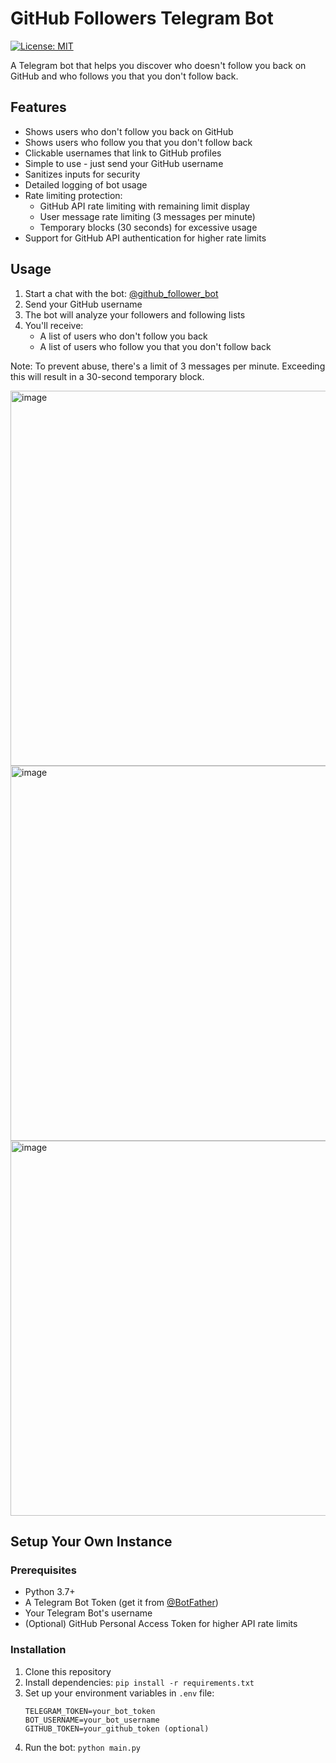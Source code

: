 # GitHub Followers Telegram Bot

[![License: MIT](https://img.shields.io/badge/License-MIT-yellow.svg)](https://opensource.org/licenses/MIT)

A Telegram bot that helps you discover who doesn't follow you back on GitHub and who follows you that you don't follow back.

## Features

- Shows users who don't follow you back on GitHub
- Shows users who follow you that you don't follow back
- Clickable usernames that link to GitHub profiles
- Simple to use - just send your GitHub username
- Sanitizes inputs for security
- Detailed logging of bot usage
- Rate limiting protection:
  - GitHub API rate limiting with remaining limit display
  - User message rate limiting (3 messages per minute)
  - Temporary blocks (30 seconds) for excessive usage
- Support for GitHub API authentication for higher rate limits

## Usage

1. Start a chat with the bot: [@github_follower_bot](https://t.me/github_follower_bot)
2. Send your GitHub username
3. The bot will analyze your followers and following lists
4. You'll receive:
   - A list of users who don't follow you back
   - A list of users who follow you that you don't follow back

Note: To prevent abuse, there's a limit of 3 messages per minute. Exceeding this will result in a 30-second temporary block.

<img src="https://github.com/user-attachments/assets/d8ba14c1-fab0-49f2-a231-d3e932ba79f9" width="600" alt="image">
<img src="https://github.com/user-attachments/assets/275d903f-dd8e-4938-96be-71c34aa8924f" width="600" alt="image">
<img src="https://github.com/user-attachments/assets/241d0d89-e8b5-46a0-a832-8c4a8af66e8c" width="600" alt="image">


## Setup Your Own Instance

### Prerequisites

- Python 3.7+
- A Telegram Bot Token (get it from [@BotFather](https://t.me/botfather))
- Your Telegram Bot's username
- (Optional) GitHub Personal Access Token for higher API rate limits

### Installation

1. Clone this repository
2. Install dependencies: `pip install -r requirements.txt`
3. Set up your environment variables in `.env` file:
   ```
   TELEGRAM_TOKEN=your_bot_token
   BOT_USERNAME=your_bot_username
   GITHUB_TOKEN=your_github_token (optional)
   ```
4. Run the bot: `python main.py`
